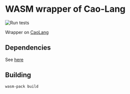 # WASM wrapper of Cao-Lang

![Run tests](https://github.com/caolo-game/cao-lang/workflows/Run%20tests/badge.svg)

Wrapper on [CaoLang](https://github.com/caolo-game/cao-lang.git) 

## Dependencies

See [here](https://rustwasm.github.io/book/game-of-life/setup.html)

## Building

```
wasm-pack build
```
